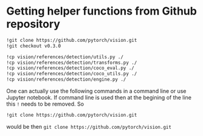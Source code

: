 # Getting helper functions from Github repository
```bash
!git clone https://github.com/pytorch/vision.git
!git checkout v0.3.0

!cp vision/references/detection/utils.py ./
!cp vision/references/detection/transforms.py ./
!cp vision/references/detection/coco_eval.py ./
!cp vision/references/detection/coco_utils.py ./
!cp vision/references/detection/engine.py ./
```

One can actually use the following commands in a command line or use Jupyter notebook. If command line is used then at the begining of the line this ``!`` needs to be removed.
So  
```bash
!git clone https://github.com/pytorch/vision.git
```
would be then 
`git clone https://github.com/pytorch/vision.git`

